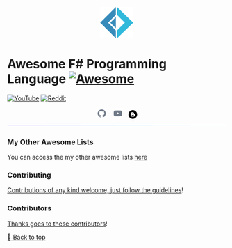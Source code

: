 <p align="center"><a href="https://fsharp.org/">
  <img width="15%" src="https://github.com/cybersecurity-dev/cybersecurity-dev/blob/main/assets/F_Sharp_logo.svg" />
</a></p>

# Awesome F# Programming Language [![Awesome](https://awesome.re/badge.svg)](https://awesome.re) 
[![YouTube](https://img.shields.io/badge/YouTube-%23FF0000.svg?style=for-the-badge&logo=YouTube&logoColor=white)](https://youtube.com/playlist?list=PL9V4Zu3RroiV11_Gq6dZuF1KYJF-jkf1w&si=Mrd1DMzFrtI7qCbY) [![Reddit](https://img.shields.io/badge/Reddit-FF4500?style=for-the-badge&logo=reddit&logoColor=white)](https://www.reddit.com/r/fsharp/)
<p align="center">
    <a href="https://github.com/cybersecurity-dev/"><img height="25" src="https://github.com/cybersecurity-dev/cybersecurity-dev/blob/main/assets/github.svg" alt="GitHub"></a>
    &nbsp;
    <a href="https://www.youtube.com/@CyberThreatDefence"><img height="25" src="https://github.com/cybersecurity-dev/cybersecurity-dev/blob/main/assets/youtube.svg" alt="YouTube"></a>
    &nbsp;
    <a href="https://cyberthreatdefence.com/my_awesome_lists"><img height="20" src="https://github.com/cybersecurity-dev/cybersecurity-dev/blob/main/assets/blog.svg" alt="My Awesome Lists"></a>
    <img src="https://github.com/cybersecurity-dev/cybersecurity-dev/blob/main/assets/bar.gif">
</p>

### My Other Awesome Lists
You can access the my other awesome lists [here](https://cyberthreatdefence.com/my_awesome_lists)

### Contributing
[Contributions of any kind welcome, just follow the guidelines](contributing.md)!

### Contributors
[Thanks goes to these contributors](https://github.com/cybersecurity-dev/awesome-fsharp-programming-language/graphs/contributors)!

[🔼 Back to top](#awesome-fsharp-programming-language-)
